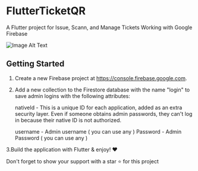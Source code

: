 # FlutterTicketQR

A  Flutter project for Issue, Scann, and Manage Tickets 
Working with Google Firebase

![Image Alt Text](https://storage.googleapis.com/cms-storage-bucket/ed2e069ee37807f5975a.jpg)

## Getting Started

1. Create a new Firebase project at https://console.firebase.google.com.
2. Add a new collection to the Firestore database with the name "login" to save admin logins with the following attributes:

   nativeId - This is a unique ID for each application, added as an extra security layer. Even if someone obtains admin passwords, they can't log in because their native ID is not authorized.

   username - Admin username ( you can use any )
   Password - Admin Password ( you can use any )

3.Build the application with Flutter & enjoy! ❤️

 Don't forget to show your support with a star ⭐️ for this project


